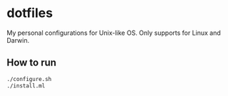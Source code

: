 # dotfiles

 My personal configurations for Unix-like OS. Only supports for Linux
 and Darwin.

## How to run

```bash
./configure.sh
./install.ml
```
